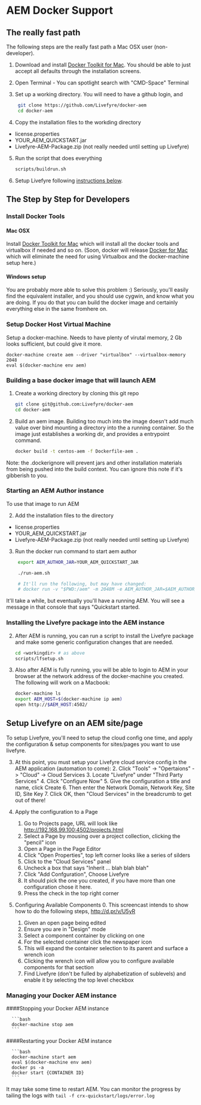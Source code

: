 # AEM Docker Support

## The really fast path

The following steps are the really fast path a Mac OSX user
(non-developer).

1. Download and install [Docker Toolkit for Mac][dtmac]. You
should be able to just accept all defaults through the
installation screens.

2. Open Terminal - You can spotlight search with "CMD-Space"
Terminal

3. Set up a working directory.  You will need to have a github
login, and

    ```bash
     git clone https://github.com/Livefyre/docker-aem
     cd docker-aem
    ```

4. Copy the installation files to the workding directory

 - license.properties
 - YOUR_AEM_QUICKSTART.jar
 - Livefyre-AEM-Package.zip (not really needed until setting up Livefyre)

5. Run the script that does everything

    ```bash
    scripts/buildrun.sh
    ```

6. Setup Livefyre following [instructions below](#lfsetup).

## The Step by Step for Developers

### Install Docker Tools

#### Mac OSX
Install [Docker Toolkit for Mac][dtmac] which will install all
the docker tools and virtualbox if needed and so on.  (Soon,
docker will release [Docker for Mac][dmac] which will eliminate the need
for using Virtualbox and the docker-machine setup here.)

[dtmac]: https://docs.docker.com/mac/step_one/
[dmac]: https://blog.docker.com/2016/03/docker-for-mac-windows-beta/

#### Windows setup

You are probably more able to solve this problem :) Seriously, you'll easily find
the equivalent installer, and you should use cygwin, and know what you are doing.
If you do that you can build the docker image and certainly everything else in the same fromhere on.

### Setup Docker Host Virtual Machine

Setup a docker-machine.  Needs to have plenty of virutal
memory, 2 Gb looks sufficient, but could give it more.

    docker-machine create aem --driver "virtualbox" --virtualbox-memory 2048
    eval $(docker-machine env aem)


### Building a base docker image that will launch AEM

1. Create a working directory by cloning this git repo

     ```bash
     git clone git@github.com:Livefyre/docker-aem
     cd docker-aem
     ```

2. Build an aem image.  Building too much into the image doesn't
   add much value over bind mounting a directory into the a running container.
   So the image just establishes a working dir, and provides a entrypoint command.

    ```bash
    docker build -t centos-aem -f Dockerfile-aem .
    ```

Note: the .dockerignore will prevent jars and other installation
materials from being pushed into the build context. You can
ignore this note if it's gibberish to you.


### Starting an AEM Author instance

To use that image to run AEM

2. Add the installation files to the directory

 - license.properties
 - YOUR_AEM_QUICKSTART.jar
 - Livefyre-AEM-Package.zip (not really needed until setting up Livefyre)

3. Run the docker run command to start aem author

     ```bash
      export AEM_AUTHOR_JAR=YOUR_AEM_QUICKSTART_JAR

      ./run-aem.sh

      # It'll run the following, but may have changed:
      # docker run -v "$PWD:/aem" -m 2048M -e AEM_AUTHOR_JAR=$AEM_AUTHOR_JAR -p 4502:4502 centos-aem
     ```

It'll take a while, but eventually you'll have a running
AEM. You will see a message in that console that says "Quickstart
started.

### Installing the Livefyre package into the AEM instance

2. After AEM is running, you can run a script to install the
Livefyre package and make some generic configuration changes that
are needed.

      ```bash
      cd <workingdir> # as above
      scripts/lfsetup.sh
      ```

2. Also after AEM is fully running, you will be able to login to
AEM in your browser at the network address of the docker-machine
you created.  The following will work on a Macbook:

      ```bash
      docker-machine ls
      export AEM_HOST=$(docker-machine ip aem)
      open http://$AEM_HOST:4502/
      ```


## <a name="lfsetup"></a>Setup Livefyre on an AEM site/page

To setup Livefyre, you'll need to setup the cloud config one
time, and apply the configuration & setup components for
sites/pages you want to use livefyre.

3. At this point, you must setup your Livefyre cloud
   service config in the AEM application (automation to come):
    2. Click "Tools" -> "Opertaions" -> "Cloud" -> Cloud Services
    3. Locate "Livefyre" under "Third Party Services"
    4. Click "Configure Now"
    5. Give the configuration a title and name, click Create
    6. Then enter the Network Domain, Network Key, Site ID, Site Key
    7. Click OK, then "Cloud Services" in the breadcrumb to get out of there!

1. Apply the configuration to a Page
    1. Go to Projects page, URL will look like http://192.168.99.100:4502/projects.html
    2. Select a Page by mousing over a project collection, clicking the "pencil" icon
    3. Open a Page in the Page Editor
    4. Click "Open Properties", top left corner looks like a series of silders
    5. Click to the "Cloud Services" panel
    6. Uncheck a box that says "Inherit ... blah blah blah"
    6. Click "Add Confguration", Choose Livefyre
    7. It should pick the one you created, if you have more than one configuration chose it here.
    8. Press the check in the top right corner

2. Configuring Available Components
    0. This screencast intends to show how to do the following steps, http://d.pr/v/U5yR
    1. Given an open page being edited
    2. Ensure you are in "Design" mode
    3. Select a component container by clicking on one
    4. For the selected container click the newspaper icon
    5. This will expand the container selection to its parent and surface a wrench icon
    6. Clicking the wrench icon will allow you to configure available components for that section
    7. Find Livefyre (don't be fulled by alphabetization of sublevels) and enable it by selecting the top level checkbox

### Managing your Docker AEM instance

####Stopping your Docker AEM instance

      ```bash
      docker-machine stop aem
      ```

####Restarting your Docker AEM instance

      ```bash
      docker-machine start aem
      eval $(docker-machine env aem)
      docker ps -a
      docker start {CONTAINER ID}
      ```

It may take some time to restart AEM. You can monitor the progress by tailing the logs with `tail -f crx-quickstart/logs/error.log`
